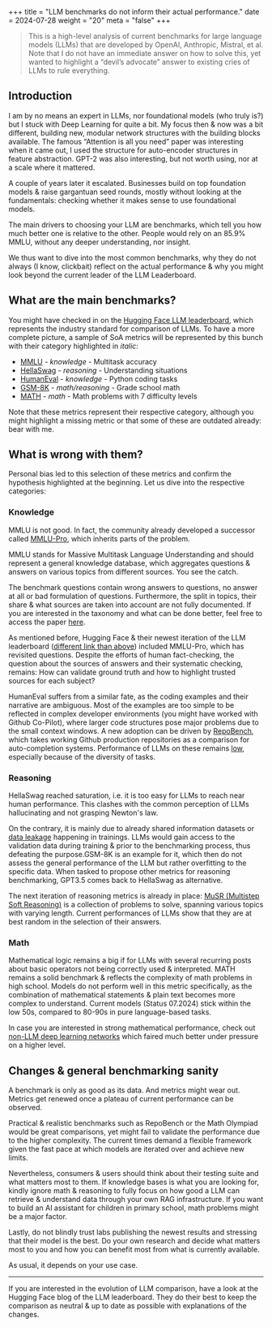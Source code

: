 +++
title = "LLM benchmarks do not inform their actual performance."
date = 2024-07-28
weight = "20"
meta = "false"
+++

> This is a high-level analysis of current benchmarks for large language models (LLMs) that are developed by OpenAI, Anthropic, Mistral, et al. Note that I do not have an immediate answer on how to solve this, yet wanted to highlight a “devil’s advocate” answer to existing cries of LLMs to rule everything.


## Introduction
I am by no means an expert in LLMs, nor foundational models (who truly is?) but I stuck with Deep Learning for quite a bit. My focus then & now was a bit different, building new, modular network structures with the building blocks available. The famous “Attention is all you need” paper was interesting when it came out, I used the structure for auto-encoder structures in feature abstraction. GPT-2 was also interesting, but not worth using, nor at a scale where it mattered.

A couple of years later it escalated. Businesses build on top foundation models & raise gargantuan seed rounds, mostly without looking at the fundamentals: checking whether it makes sense to use foundational models.

The main drivers to choosing your LLM are benchmarks, which tell you how much better one is relative to the other. People would rely on an 85.9% MMLU, without any deeper understanding, nor insight.

We thus want to dive into the most common benchmarks, why they do not always (I know, clickbait) reflect on the actual performance & why you might look beyond the current leader of the LLM Leaderboard.


## What are the main benchmarks?

You might have checked in on the [Hugging Face LLM leaderboard](https://huggingface.co/spaces/open-llm-leaderboard-old/open_llm_leaderboard), which
represents the industry standard for comparison of LLMs. To have a more complete picture, a sample of SoA metrics will 
be represented by this bunch with their category highlighted in *italic*:

* [MMLU](https://paperswithcode.com/dataset/mmlu) - *knowledge* - Multitask accuracy
* [HellaSwag](https://rowanzellers.com/hellaswag/) - *reasoning* - Understanding situations
* [HumanEval](https://github.com/openai/human-eval) - *knowledge* - Python coding tasks
* [GSM-8K](https://github.com/openai/grade-school-math) - *math/reasoning* - Grade school math
* [MATH](https://arxiv.org/abs/2103.03874) - *math* - Math problems with 7 difficulty levels

Note that these metrics represent their respective category, although you might highlight a missing metric or
that some of these are outdated already: bear with me.

## What is wrong with them?

Personal bias led to this selection of these metrics and confirm the hypothesis highlighted at the
beginning. Let us dive into the respective categories:

### Knowledge

MMLU is not good. In fact, the community already developed a successor called [MMLU-Pro](https://arxiv.org/abs/2406.01574), which
inherits parts of the problem. 

MMLU stands for Massive Multitask Language Understanding and should represent a general knowledge database, which aggregates
questions & answers on various topics from different sources. You see the catch.

The benchmark questions contain wrong answers to questions, no answer at all or bad formulation of questions. Furthermore, the split
in topics, their share & what sources are taken into account are not fully documented. If you are interested
in the taxonomy and what can be done better, feel free to access the paper [here](https://arxiv.org/abs/2406.04127).

As mentioned before, Hugging Face & their newest iteration of the LLM leaderboard ([different link than above](https://huggingface.co/spaces/open-llm-leaderboard/open_llm_leaderboard))
included MMLU-Pro, which has revisited questions. Despite the efforts of human fact-checking, the question about the sources of answers and their 
systematic checking, remains: How can validate ground truth and how to highlight trusted sources for each subject?

HumanEval suffers from a similar fate, as the coding examples and their narrative are ambiguous.
Most of the examples are too simple to be reflected in complex developer environments (you might have worked with Github Co-Pilot),
where larger code structures pose major problems due to the small context windows.
A new adoption can be driven by [RepoBench](https://github.com/Leolty/repobench), which takes working Github production repositories
as a comparison for auto-completion systems. Performance of LLMs on these remains [low](https://arxiv.org/pdf/2306.03091), especially because of the diversity
of tasks.

### Reasoning

HellaSwag reached saturation, i.e. it is too easy for LLMs to reach near human performance. This clashes with the common
perception of LLMs hallucinating and not grasping Newton's law.

On the contrary, it is mainly due to already shared information datasets or [data leakage](https://www.kaggle.com/code/alexisbcook/data-leakage) happening in trainings. LLMs would
gain access to the validation data during training & prior to the benchmarking process, thus defeating the purpose.GSM-8K is an example for it, which then do not assess the general performance
of the LLM but rather overfitting to the specific data. When tasked  to propose other metrics for reasoning benchmarking, GPT3.5 comes back to HellaSwag as alternative.

The next iteration of reasoning metrics is already in place: [MuSR (Multistep Soft Reasoning)](https://arxiv.org/abs/2310.16049)
is a collection of problems to solve, spanning various topics with varying length. Current performances of LLMs show that
they are at best random in the selection of their answers.


### Math 

Mathematical logic remains a big if for LLMs with several recurring posts about basic operators not being correctly used
& interpreted. MATH remains a solid benchmark & reflects the complexity of math problems in high school. Models do not perform
well in this metric specifically,  as the combination of mathematical statements & plain text becomes more complex to understand.
Current models (Status 07.2024) stick within the low 50s, compared to 80-90s in pure language-based tasks.

In case you are interested in strong mathematical performance, check out [non-LLM deep learning networks](https://deepmind.google/discover/blog/ai-solves-imo-problems-at-silver-medal-level/)
which faired much better under pressure on a higher level.

## Changes & general benchmarking sanity

A benchmark is only as good as its data. And metrics might wear out. Metrics get renewed once a plateau of current
performance can be observed. 

Practical & realistic benchmarks such as RepoBench or the Math Olympiad would be great comparisons, yet might fail to validate
the performance due to the higher complexity. The current times demand a flexible framework given the fast pace at which
models are iterated over and achieve new limits.

Nevertheless, consumers & users should think about their testing suite and what matters most to them. If knowledge bases
is what you are looking for, kindly ignore math & reasoning to fully focus on how good a LLM can retrieve & understand data
through your own RAG infrastructure. If you want to build an AI assistant for children in primary school, math problems might be a major 
factor.

Lastly, do not blindly trust labs publishing the newest results and stressing that their model is the best. Do your
own research and decide what matters most to you and how you can benefit most from what is currently available.

As usual, it depends on your use case.

---
If you are interested in the evolution of LLM comparison, have a look at the Hugging Face blog of the LLM leaderboard.
They do their best to keep the comparison as neutral & up to date as possible with explanations of the changes.

